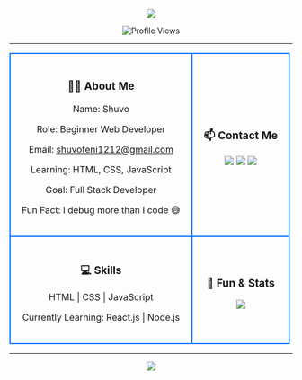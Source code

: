 <!-- Header Banner -->
<p align="center">
  <img src="https://capsule-render.vercel.app/api?type=waving&color=0:00c6ff,100:0072ff&height=220&section=header&text=Hi%20There!&fontSize=60" />
</p>

<p align="center">
  <img src="https://komarev.com/ghpvc/?username=ShuvoDas301&style=flat" alt="Profile Views" />
</p>

---

<!-- Grid Style Boxes -->
<p align="center">
  <table>
    <tr>
      <td align="center" style="padding:20px; border: 2px solid #0072ff; border-radius:15px; margin:10px;">
        <h3>👨‍💻 About Me</h3>
        <p>Name: Shuvo</p>
        <p>Role: Beginner Web Developer</p>
        <p>Email: <a href="mailto:shuvofeni1212@gmail.com">shuvofeni1212@gmail.com</a></p>
        <p>Learning: HTML, CSS, JavaScript</p>
        <p>Goal: Full Stack Developer</p>
        <p>Fun Fact: I debug more than I code 😅</p>
      </td>
      <td align="center" style="padding:20px; border: 2px solid #0072ff; border-radius:15px; margin:10px;">
        <h3>📫 Contact Me</h3>
        <p>
          <a href="https://facebook.com/shuvo.das.168033"><img src="https://img.shields.io/badge/Facebook-1877F2?style=flat&logo=facebook&logoColor=white" /></a>
          <a href="https://github.com/ShuvoDas301"><img src="https://img.shields.io/badge/GitHub-100000?style=flat&logo=github&logoColor=white" /></a>
          <a href="mailto:shuvofeni1212@gmail.com"><img src="https://img.shields.io/badge/Email-D14836?style=flat&logo=gmail&logoColor=white" /></a>
        </p>
      </td>
    </tr>
    <tr>
      <td align="center" style="padding:20px; border: 2px solid #0072ff; border-radius:15px; margin:10px;">
        <h3>💻 Skills</h3>
        <p>HTML | CSS | JavaScript</p>
        <p>Currently Learning: React.js | Node.js</p>
      </td>
      <td align="center" style="padding:20px; border: 2px solid #0072ff; border-radius:15px; margin:10px;">
        <h3>🚀 Fun & Stats</h3>
        <p>
          <img src="https://readme-typing-svg.herokuapp.com?font=Fira+Code&weight=600&size=22&pause=1200&center=true&vCenter=true&width=380&lines=Learning+Everyday...;Building+Projects...;Sharing+Knowledge..." />
        </p>
      </td>
    </tr>
  </table>
</p>

---

<p align="center">
  <img src="https://capsule-render.vercel.app/api?type=waving&color=0:ff7e5f,100:feb47b&height=120&section=footer&text=Let's+Code+Together!&fontSize=40" />
</p>
